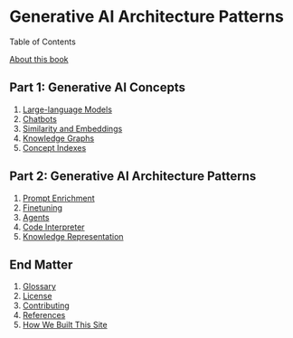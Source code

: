 # Generative AI Architecture Patterns

Table of Contents

[About this book](about.md)

## Part 1: Generative AI Concepts

<!-- copy this list from concepts/index.md and add the concepts/ path -->
1. [Large-language Models](concepts/large-language-models.md)
2. [Chatbots](concepts/chatbots.md)
3. [Similarity and Embeddings](concepts/embeddings.md)
4. [Knowledge Graphs](concepts//knowledge-graph.md)
5. [Concept Indexes](concepts/concept-index.md)

## Part 2: Generative AI Architecture Patterns

<!-- copy this list from patterns/index.md -->
1. [Prompt Enrichment](patterns/prompt-enrichment.md)
2. [Finetuning](patterns/finetuning.md)
3. [Agents](patterns/agents.md)
4. [Code Interpreter](patterns/code-interpreter.md)
5. [Knowledge Representation](patterns/knowledge-representation.md)

## End Matter

1. [Glossary](glossary.md)
2. [License](https://raw.githubusercontent.com/dmccreary/genai-arch-patterns/main/LICENSE)
3. [Contributing](contributing.md)
4. [References](references.md)
5. [How We Built This Site](how-we-built-this-site.md)

